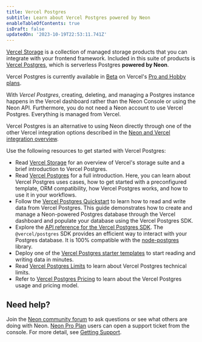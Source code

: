 ```yaml
---
title: Vercel Postgres
subtitle: Learn about Vercel Postgres powered by Neon
enableTableOfContents: true
isDraft: false
updatedOn: '2023-10-19T22:53:11.741Z'
---
```


[Vercel Storage](https://vercel.com/docs/storage) is a collection of managed storage products that you can integrate with your frontend framework. Included in this suite of products is [Vercel Postgres](https://vercel.com/docs/storage/vercel-postgres), which is serverless Postgres **powered by Neon**.

<YoutubeIframe embedId="gA8cHj3w5XI?start=122" />

Vercel Postgres is currently available in [Beta](https://vercel.com/docs/concepts/release-phases#beta) on Vercel's [Pro and Hobby plans](https://vercel.com/docs/concepts/payments-and-billing/pro).

With _Vercel Postgres_, creating, deleting, and managing a Postgres instance happens in the Vercel dashboard rather than the Neon Console or using the Neon API. Furthermore, you do not need a Neon account to use Vercel Postgres. Everything is managed from Vercel.

Vercel Postgres is an alternative to using Neon directly through one of the other Vercel integration options described in the [Neon and Vercel integration overview](/docs/guides/vercel-overview).

Use the following resources to get started with Vercel Postgres:

- Read [Vercel Storage](https://vercel.com/docs/storage) for an overview of Vercel's storage suite and a brief introduction to Vercel Postgres.
- Read [Vercel Postgres](https://vercel.com/docs/storage/vercel-postgres) for a full introduction. Here, you can learn about Vercel Postgres uses cases, how to get started with a preconfigured template, ORM compatibility, how Vercel Postgres works, and how to use it in your workflows.
- Follow the [Vercel Postgres Quickstart](https://vercel.com/docs/storage/vercel-postgres/quickstart) to learn how to read and write data from Vercel Postgres. This guide demonstrates how to create and manage a Neon-powered Postgres database through the Vercel dashboard and populate your database using the Vercel Postgres SDK.
- Explore the [API reference for the Vercel Postgres SDK](https://vercel.com/docs/storage/vercel-postgres/sdk). The `@vercel/postgres` SDK provides an efficient way to interact with your Postgres database. It is 100% compatible with the [node-postgres](https://node-postgres.com/) library.
- Deploy one of the [Vercel Postgres starter templates](https://vercel.com/templates?database=vercel-postgres) to start reading and writing data in minutes.
- Read [Vercel Postgres Limits](https://vercel.com/docs/storage/vercel-postgres/limits) to learn about Vercel Postgres technical limits.
- Refer to [Vercel Postgres Pricing](https://vercel.com/docs/storage/vercel-postgres/usage-and-pricing) to learn about the Vercel Postgres usage and pricing model.

## Need help?

Join the [Neon community forum](https://community.neon.tech/) to ask questions or see what others are doing with Neon. [Neon Pro Plan](/docs/introduction/pro-plan) users can open a support ticket from the console. For more detail, see [Getting Support](/docs/introduction/support).
